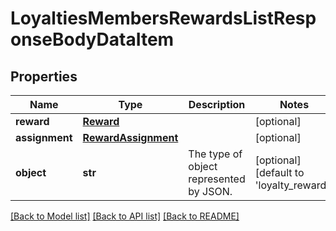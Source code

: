 # LoyaltiesMembersRewardsListResponseBodyDataItem


## Properties
Name | Type | Description | Notes
------------ | ------------- | ------------- | -------------
**reward** | [**Reward**](Reward.md) |  | [optional] 
**assignment** | [**RewardAssignment**](RewardAssignment.md) |  | [optional] 
**object** | **str** | The type of object represented by JSON. | [optional] [default to 'loyalty_reward']

[[Back to Model list]](../README.md#documentation-for-models) [[Back to API list]](../README.md#documentation-for-api-endpoints) [[Back to README]](../README.md)


